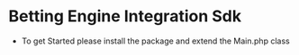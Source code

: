 # Betting Engine Integration Sdk

- To get Started please install the package and extend the Main.php class
